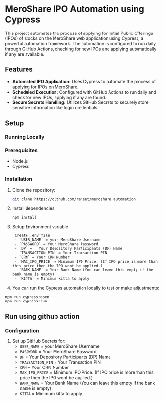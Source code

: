 # MeroShare IPO Automation using Cypress

This project automates the process of applying for Initial Public Offerings (IPOs) of stocks on the MeroShare web application using Cypress, a powerful automation framework. The automation is configured to run daily through GitHub Actions, checking for new IPOs and applying automatically if any are available.

## Features

- **Automated IPO Application:** Uses Cypress to automate the process of applying for IPOs on MeroShare.
- **Scheduled Execution:** Configured with GitHub Actions to run daily and check for new IPOs, applying if any are found.
- **Secure Secrets Handling:** Utilizes GitHub Secrets to securely store sensitive information like login credentials.

## Setup

### Running Locally
### Prerequisites

- Node.js
- Cypress

### Installation

1. Clone the repository:

    ```bash
    git clone https://github.com/rajeet/meroshare_automation
    ```

2. Install dependencies:

    ```bash
    npm install
    ```

3. Setup Environment variable
   
   ```
    Create .env file
    - `USER_NAME` = your MeroShare Username
    - `PASSWORD` = Your MeroShare Password
    - `DP` =   Your Depository Participants (DP) Name
    - `TRANSACTION_PIN` = Your Transaction PIN
    - `CRN` = Your CRN Number 
    - `MAX_IPO_PRICE` = Minimum IPO Price. (If IPO price is more than this price then the IPO wont be applied.)         
    - `BANK_NAME` = Your Bank Name (You can leave this empty if the bank name is empty)
    - `KITTA` = Minimum kitta to apply  
   ```

4. You can run the Cypress automation locally to test or make adjustments:

```
npm run cypress:open
npm run cypress:run
```

## Run using github action

### Configuration

1. Set up GitHub Secrets for:
   - `USER_NAME` = your MeroShare Username
   - `PASSWORD` = Your MeroShare Password
   - `DP` =   Your Depository Participants (DP) Name
   - `TRANSACTION_PIN` = Your Transaction PIN
   - `CRN` = Your CRN Number 
   - `MAX_IPO_PRICE` = Minimum IPO Price. (If IPO price is more than this price then the IPO wont be applied.)         
   - `BANK_NAME` = Your Bank Name (You can leave this empty if the bank name is empty)
   - `KITTA` = Minimum kitta to apply  


